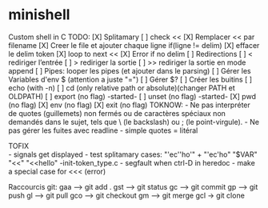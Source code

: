# minishell
Custom shell in C
TODO:
[X] Splitamary
[ ] check <<
	[X] Remplacer << par filename
	[X] Creer le file et ajouter chaque ligne if(ligne != delim)
	[X] effacer le delim token
	[X] loop to next <<
	[X] Error if no delim
[ ] Redirections
	[ ] <	rediriger l’entrée
	[ ] >	rediriger la sortie
	[ ] >>	rediriger la sortie en mode append
[ ] Pipes: looper les pipes (et ajouter dans le parsing)
[ ] Gérer les Variables d'env $ (attention a juste "=")
[ ] Gérer $?
[ ] Créer les buitins
	[ ] echo (with -n)
	[ ] cd (only relative path or absolute)(changer PATH et OLDPATH)
	[ ] export (no flag)	-started-
	[ ] unset (no flag)		-started-
	[X] pwd (no flag)
	[X] env (no flag)
	[X] exit (no flag)
TOKNOW: 
	- Ne pas interpréter de quotes (guillemets) non fermés ou de caractères spéciaux non demandés dans le sujet, tels que \ (le backslash) ou ; (le point-virgule).
	- Ne pas gérer les fuites avec readline
	- simple quotes = litéral

 TOFIX  
	- signals get displayed
	- test splitamary cases:
		"'ec''ho'" + "'ec'ho"
		"$VAR"
		"<<"
		"<<hello"
-init-token_type.c
	- segfault when ctrl-D in heredoc
	- make a special case for <<< (error)





Raccourcis git:
	gaa	—> git add .
	gst	—> git status
	gc	—> git commit
	gp	—> git push
	gl	—> git pull
	gco	—> git checkout
	gm	—> git merge
	gcl -> git clone